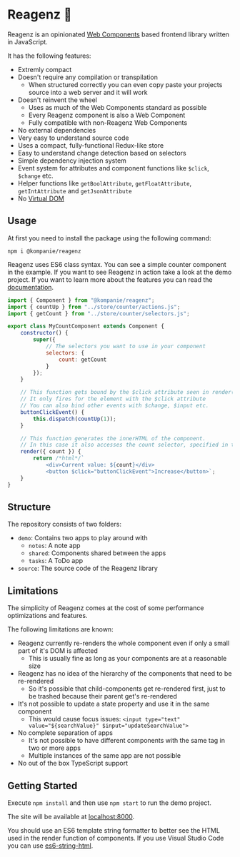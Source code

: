 # Reagenz 🧪

Reagenz is an opinionated [Web Components](https://developer.mozilla.org/en-US/docs/Web/Web_Components) based frontend library written in JavaScript.

It has the following features:

* Extremly compact
* Doesn't require any compilation or transpilation
    * When structured correctly you can even copy paste your projects source into a web server and it will work
* Doesn't reinvent the wheel
    * Uses as much of the Web Components standard as possible
    * Every Reagenz component is also a Web Component
    * Fully compatible with non-Reagenz Web Components
* No external dependencies
* Very easy to understand source code
* Uses a compact, fully-functional Redux-like store
* Easy to understand change detection based on selectors
* Simple dependency injection system
* Event system for attributes and component functions like `$click`, `$change` etc.
* Helper functions like `getBoolAttribute`, `getFloatAttribute`, `getIntAttribute` and `getJsonAttribute`
* No [Virtual DOM](https://en.wikipedia.org/wiki/Virtual_DOM)

## Usage
At first you need to install the package using the following command:
```
npm i @kompanie/reagenz
```

Reagenz uses ES6 class syntax.
You can see a simple counter component in the example.
If you want to see Reagenz in action take a look at the demo project.
If you want to learn more about the features you can read the [documentation](DOCUMENTATION.md).

```js
import { Component } from "@kompanie/reagenz";
import { countUp } from "../store/counter/actions.js";
import { getCount } from "../store/counter/selectors.js";

export class MyCountComponent extends Component {
    constructor() {
        super({
            // The selectors you want to use in your component
            selectors: {
                count: getCount
            }
        });
    }

    // This function gets bound by the $click attribute seen in render()
    // It only fires for the element with the $click attribute
    // You can also bind other events with $change, $input etc.
    buttonClickEvent() {
        this.dispatch(countUp(1));
    }

    // This function generates the innerHTML of the component.
    // In this case it also accesses the count selector, specified in the constructor.
    render({ count }) {
        return /*html*/`
            <div>Current value: ${count}</div>
            <button $click="buttonClickEvent">Increase</button>`;
    }
}
```

## Structure
The repository consists of two folders:
* `demo`: Contains two apps to play around with
    * `notes`: A note app
    * `shared`: Components shared between the apps
    * `tasks`: A ToDo app
* `source`: The source code of the Reagenz library

## Limitations
The simplicity of Reagenz comes at the cost of some performance optimizations and features.

The following limitations are known:
* Reagenz currently re-renders the whole component even if only a small part of it's DOM is affected
    * This is usually fine as long as your components are at a reasonable size
* Reagenz has no idea of the hierarchy of the components that need to be re-rendered
    * So it's possible that child-components get re-rendered first, just to be trashed because their parent get's re-rendered
* It's not possible to update a state property and use it in the same component
    * This would cause focus issues: `<input type="text" value="${searchValue}" $input="updateSearchValue">`
* No complete separation of apps
    * It's not possible to have different components with the same tag in two or more apps
    * Multiple instances of the same app are not possible
* No out of the box TypeScript support

## Getting Started
Execute `npm install` and then use `npm start` to run the demo project.

The site will be available at [localhost:8000](http://localhost:8000).

You should use an ES6 template string formatter to better see the HTML used in the render function of components.
If you use Visual Studio Code you can use [es6-string-html](https://marketplace.visualstudio.com/items?itemName=Tobermory.es6-string-html).